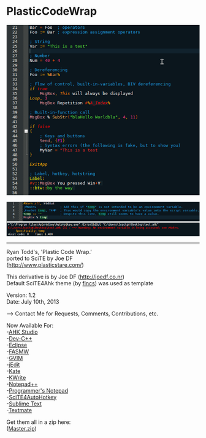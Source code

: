 PlasticCodeWrap
==========================
![Screenshot](SciTE4AutoHotkey/PlasticCodeWrap.style.preview.png "Screenshot")

![Screenshot](SciTE4AutoHotkey/PlasticCodeWrap.style.output.preview.png "Screenshot")

--------------------------

Ryan Todd's, 'Plastic Code Wrap.'                                                   
ported to SciTE by Joe DF                              
(http://www.plasticstare.com/)   

This derivative is by Joe DF (http://joedf.co.nr)    
Default SciTE4Ahk theme (by [fincs](http://github.com/fincs/ "fincs")) was used as template

Version: 1.2                                                                         
Date: July 10th, 2013

--> Contact Me for Requests, Comments, Contributions, etc.

Now Available For:                   
-[AHK Studio](AHK_Studio)  
-[Dev-C++](Dev-C++)     
-[Eclipse](Eclipse)      
-[FASMW](FASMW)    
-[GVIM](GVIM)     
-[jEdit](jEdit)     
-[Kate](Kate_KWrite)     
-[KWrite](Kate_KWrite)     
-[Notepad++](Notepad++)    
-[Programmer's Notepad](Programmers_Notepad)     
-[SciTE4AutoHotkey](SciTE4AutoHotkey)       
-[Sublime Text](SublimeText_and_Textmate)     
-[Textmate](SublimeText_and_Textmate)      
     
Get them all in a zip here:       
([Master.zip](https://github.com/joedf/PlasticCodeWrap4_SciTE4Ahk/archive/master.zip))